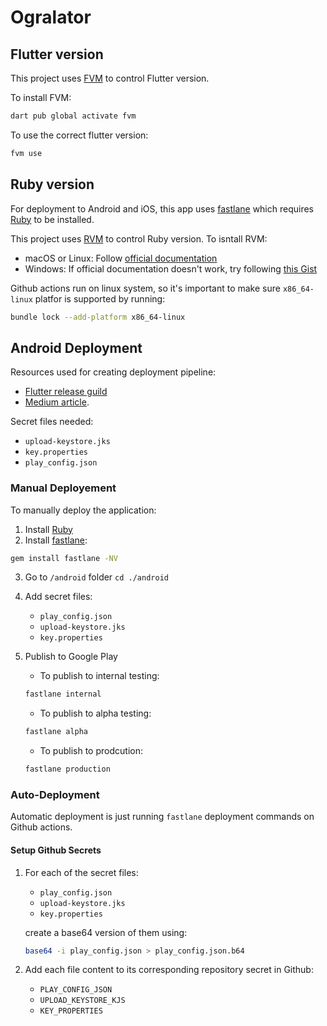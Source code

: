 # Ogralator

## Flutter version

This project uses [FVM](https://fvm.app/) to control Flutter version.

To install FVM:

```bash
dart pub global activate fvm
```

To use the correct flutter version:

```bash
fvm use
```

## Ruby version

For deployment to Android and iOS, this app uses [fastlane](https://docs.fastlane.tools/) which requires [Ruby](https://www.ruby-lang.org/) to be installed.

This project uses [RVM](https://rvm.io/) to control Ruby version. To isntall RVM:

- macOS or Linux: Follow [official documentation](https://rvm.io/rvm/install)
- Windows: If official documentation doesn't work, try following [this Gist](https://gist.github.com/kirkelifson/2611affe02ce56ae6b04)

Github actions run on linux system, so it's important to make sure `x86_64-linux` platfor is supported by running:

```bash
bundle lock --add-platform x86_64-linux
```

## Android Deployment

Resources used for creating deployment pipeline:
- [Flutter release guild](https://docs.flutter.dev/deployment/android)
- [Medium article](https://medium.com/scalereal/automate-publishing-app-to-the-google-play-store-with-github-actions-fastlane-ac9104712486).

Secret files needed:
- `upload-keystore.jks`
- `key.properties`
- `play_config.json`

### Manual Deployement

To manually deploy the application:

1. Install [Ruby](https://www.ruby-lang.org/)
2. Install [fastlane](https://docs.fastlane.tools/):

  ```bash
  gem install fastlane -NV
  ```

3. Go to `/android` folder `cd ./android`
4. Add secret files:
   - `play_config.json`
   - `upload-keystore.jks`
   - `key.properties`
5. Publish to Google Play
   - To publish to internal testing:

    ```bash
    fastlane internal
    ```

   - To publish to alpha testing:

    ```bash
    fastlane alpha
    ```

   - To publish to prodcution:

    ```bash
    fastlane production
    ```

### Auto-Deployment

Automatic deployment is just running `fastlane` deployment commands on Github actions.

#### Setup Github Secrets
1. For each of the secret files:

   - `play_config.json`
   - `upload-keystore.jks`
   - `key.properties`

   create a base64 version of them using:

   ```bash
   base64 -i play_config.json > play_config.json.b64
   ```

2. Add each file content to its corresponding repository secret in Github:

   - `PLAY_CONFIG_JSON`
   - `UPLOAD_KEYSTORE_KJS`
   - `KEY_PROPERTIES`



